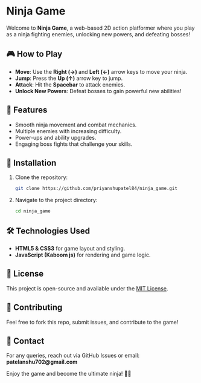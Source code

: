 # Ninja Game

Welcome to **Ninja Game**, a web-based 2D action platformer where you play as a ninja fighting enemies, unlocking new powers, and defeating bosses!

## 🎮 How to Play

- **Move**: Use the **Right (→)** and **Left (←)** arrow keys to move your ninja.
- **Jump**: Press the **Up (↑)** arrow key to jump.
- **Attack**: Hit the **Spacebar** to attack enemies.
- **Unlock New Powers**: Defeat bosses to gain powerful new abilities!

## 🚀 Features

- Smooth ninja movement and combat mechanics.
- Multiple enemies with increasing difficulty.
- Power-ups and ability upgrades.
- Engaging boss fights that challenge your skills.

## 🔧 Installation

1. Clone the repository:
   ```sh
   git clone https://github.com/priyanshupatel84/ninja_game.git
   ```
2. Navigate to the project directory:
   ```sh
   cd ninja_game
   ```

## 🛠 Technologies Used

- **HTML5 & CSS3** for game layout and styling.
- **JavaScript (Kaboom js)** for rendering and game logic.

## 📜 License

This project is open-source and available under the [MIT License](LICENSE).

## 🤝 Contributing

Feel free to fork this repo, submit issues, and contribute to the game!

## 📩 Contact

For any queries, reach out via GitHub Issues or email: **patelanshu702\@gmail.com**

Enjoy the game and become the ultimate ninja! 🥷🔥

